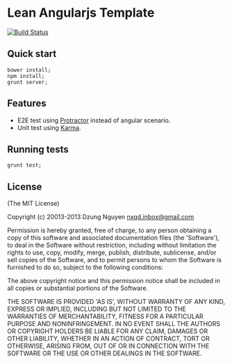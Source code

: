 # Lean Angularjs Template
[![Build Status](https://travis-ci.org/rhacker/ng-template.png?branch=master)](https://travis-ci.org/rhacker/ng-template)

## Quick start
```
bower install;
npm install;
grunt server;
```

## Features
  * E2E test using [Protractor](https://github.com/angular/protractor) instead of angular scenario.
  * Unit test using [Karma](https://github.com/karma-runner/karma).

## Running tests
```
grunt test;
```

## License

(The MIT License)

Copyright (c) 20013-2013 Dzung Nguyen <nxqd.inbox@gmail.com>

Permission is hereby granted, free of charge, to any person obtaining a copy of this software and associated documentation files (the 'Software'), to deal in the Software without restriction, including without limitation the rights to use, copy, modify, merge, publish, distribute, sublicense, and/or sell copies of the Software, and to permit persons to whom the Software is furnished to do so, subject to the following conditions:

The above copyright notice and this permission notice shall be included in all copies or substantial portions of the Software.

THE SOFTWARE IS PROVIDED 'AS IS', WITHOUT WARRANTY OF ANY KIND, EXPRESS OR IMPLIED, INCLUDING BUT NOT LIMITED TO THE WARRANTIES OF MERCHANTABILITY, FITNESS FOR A PARTICULAR PURPOSE AND NONINFRINGEMENT. IN NO EVENT SHALL THE AUTHORS OR COPYRIGHT HOLDERS BE LIABLE FOR ANY CLAIM, DAMAGES OR OTHER LIABILITY, WHETHER IN AN ACTION OF CONTRACT, TORT OR OTHERWISE, ARISING FROM, OUT OF OR IN CONNECTION WITH THE SOFTWARE OR THE USE OR OTHER DEALINGS IN THE SOFTWARE.
